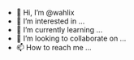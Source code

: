 - 👋 Hi, I’m @wahlix
- 👀 I’m interested in ...
- 🌱 I’m currently learning ...
- 💞️ I’m looking to collaborate on ...
- 📫 How to reach me ...

<!---
wahlix/wahlix is a ✨ special ✨ repository because its `README.md` (this file) appears on your GitHub profile.
You can click the Preview link to take a look at your changes.
--->
